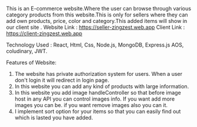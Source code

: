 This is an E-commerce website.Where the user can browse through various category products from this website.This is only for sellers where they can add own products, price, color and category.This added items will show in our client site .
Website Link : https://seller-zingzest.web.app
Client Link : https://client-zingzest.web.app

Technology Used : React, Html, Css, Node.js, MongoDB, Express.js  AOS, coludinary, JWT.

Features of Website:
1. The website has private authorization system for users. When a user don't login it  will redirect in login page.
2. In this website you can add any kind of products with large information.
3. In this website you add image handleController so that before image host in any API you can control images info. If you want add more images you can be. if you want remove images also you can it.
4. I implement sort option for your items so that you can easily find out which is  lasted you have added.
